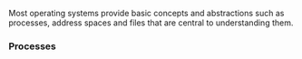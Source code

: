 
Most operating systems provide basic concepts and abstractions such as processes, address spaces and files that are central to understanding them.

### Processes

